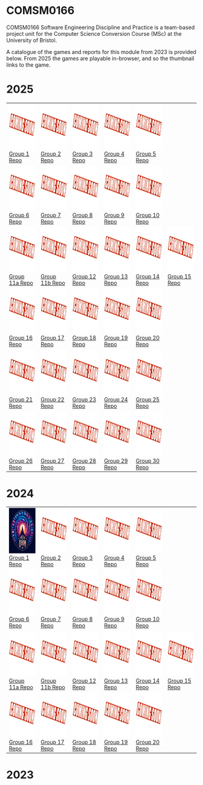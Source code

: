 # COMSM0166

COMSM0166 Software Engineering Discipline and Practice is a team-based project unit for the Computer Science Conversion Course (MSc) at the University of Bristol.

A catalogue of the games and reports for this module from 2023 is provided below.  From 2025 the games are playable in-browser, and so the thumbnail links to the game.

# 2025

<table>
  <tr>
    <td><a href="https://uob-comsm0166.github.io/2025-group-1/" target="_blank" rel="noopener noreferrer"><img src="./Thumbnails/comingsoon.jpg" width="120" height="120"></a><br><a href="https://github.com/UoB-COMSM0166/2025-group-1" target="_blank" rel="noopener noreferrer">Group 1 Repo</a></td>
    <td><a href="https://uob-comsm0166.github.io/2025-group-2/" target="_blank" rel="noopener noreferrer"><img src="./Thumbnails/comingsoon.jpg" width="120" height="120"></a><br><a href="https://github.com/UoB-COMSM0166/2025-group-2" target="_blank" rel="noopener noreferrer">Group 2 Repo</a></td>
    <td><a href="https://uob-comsm0166.github.io/2025-group-3/" target="_blank" rel="noopener noreferrer"><img src="./Thumbnails/comingsoon.jpg" width="120" height="120"></a><br><a href="https://github.com/UoB-COMSM0166/2025-group-3" target="_blank" rel="noopener noreferrer">Group 3 Repo</a></td>
    <td><a href="https://uob-comsm0166.github.io/2025-group-4/" target="_blank" rel="noopener noreferrer"><img src="./Thumbnails/comingsoon.jpg" width="120" height="120"></a><br><a href="https://github.com/UoB-COMSM0166/2025-group-4" target="_blank" rel="noopener noreferrer">Group 4 Repo</a></td>
    <td><a href="https://uob-comsm0166.github.io/2025-group-5/" target="_blank" rel="noopener noreferrer"><img src="./Thumbnails/comingsoon.jpg" width="120" height="120"></a><br><a href="https://github.com/UoB-COMSM0166/2025-group-5" target="_blank" rel="noopener noreferrer">Group 5 Repo</a></td>
  </tr>
  <tr>
    <td><a href="https://uob-comsm0166.github.io/2025-group-6/" target="_blank" rel="noopener noreferrer"><img src="./Thumbnails/comingsoon.jpg" width="120" height="120"></a><br><a href="https://github.com/UoB-COMSM0166/2025-group-6" target="_blank" rel="noopener noreferrer">Group 6 Repo</a></td>
    <td><a href="https://uob-comsm0166.github.io/2025-group-7/TankTrouble.html" target="_blank" rel="noopener noreferrer"><img src="./Thumbnails/comingsoon.jpg" width="120" height="120"></a><br><a href="https://github.com/UoB-COMSM0166/2025-group-7" target="_blank" rel="noopener noreferrer">Group 7 Repo</a></td>
    <td><a href="https://uob-comsm0166.github.io/2025-group-8/" target="_blank" rel="noopener noreferrer"><img src="./Thumbnails/comingsoon.jpg" width="120" height="120"></a><br><a href="https://github.com/UoB-COMSM0166/2025-group-8" target="_blank" rel="noopener noreferrer">Group 8 Repo</a></td>
    <td><a href="https://uob-comsm0166.github.io/2025-group-9/" target="_blank" rel="noopener noreferrer"><img src="./Thumbnails/comingsoon.jpg" width="120" height="120"></a><br><a href="https://github.com/UoB-COMSM0166/2025-group-9" target="_blank" rel="noopener noreferrer">Group 9 Repo</a></td>
    <td><a href="https://uob-comsm0166.github.io/2025-group-10/" target="_blank" rel="noopener noreferrer"><img src="./Thumbnails/comingsoon.jpg" width="120" height="120"></a><br><a href="https://github.com/UoB-COMSM0166/2025-group-10" target="_blank" rel="noopener noreferrer">Group 10 Repo</a></td>
  </tr>
  <tr>
    <td><a href="https://uob-comsm0166.github.io/2025-group-11a/SnakeGame/" target="_blank" rel="noopener noreferrer"><img src="./Thumbnails/comingsoon.jpg" width="120" height="120"></a><br><a href="https://github.com/UoB-COMSM0166/2025-group-11a" target="_blank" rel="noopener noreferrer">Group 11a Repo</a></td>
    <td><a href="https://uob-comsm0166.github.io/2025-group-11b/" target="_blank" rel="noopener noreferrer"><img src="./Thumbnails/comingsoon.jpg" width="120" height="120"></a><br><a href="https://github.com/UoB-COMSM0166/2025-group-11b" target="_blank" rel="noopener noreferrer">Group 11b Repo</a></td>
    <td><a href="https://uob-comsm0166.github.io/2025-group-12/" target="_blank" rel="noopener noreferrer"><img src="./Thumbnails/comingsoon.jpg" width="120" height="120"></a><br><a href="https://github.com/UoB-COMSM0166/2025-group-12" target="_blank" rel="noopener noreferrer">Group 12 Repo</a></td>
    <td><a href="https://uob-comsm0166.github.io/2025-group-13/" target="_blank" rel="noopener noreferrer"><img src="./Thumbnails/comingsoon.jpg" width="120" height="120"></a><br><a href="https://github.com/UoB-COMSM0166/2025-group-13" target="_blank" rel="noopener noreferrer">Group 13 Repo</a></td>
    <td><a href="https://uob-comsm0166.github.io/2025-group-14/" target="_blank" rel="noopener noreferrer"><img src="./Thumbnails/comingsoon.jpg" width="120" height="120"></a><br><a href="https://github.com/UoB-COMSM0166/2025-group-14" target="_blank" rel="noopener noreferrer">Group 14 Repo</a></td>
    <td><a href="https://uob-comsm0166.github.io/2025-group-15/" target="_blank" rel="noopener noreferrer"><img src="./Thumbnails/comingsoon.jpg" width="120" height="120"></a><br><a href="https://github.com/UoB-COMSM0166/2025-group-15" target="_blank" rel="noopener noreferrer">Group 15 Repo</a></td>
  </tr>
  <tr>
    <td><a href="https://uob-comsm0166.github.io/2025-group-16/" target="_blank" rel="noopener noreferrer"><img src="./Thumbnails/comingsoon.jpg" width="120" height="120"></a><br><a href="https://github.com/UoB-COMSM0166/2025-group-16" target="_blank" rel="noopener noreferrer">Group 16 Repo</a></td>
    <td><a href="https://uob-comsm0166.github.io/2025-group-17/public/" target="_blank" rel="noopener noreferrer"><img src="./Thumbnails/comingsoon.jpg" width="120" height="120"></a><br><a href="https://github.com/UoB-COMSM0166/2025-group-17" target="_blank" rel="noopener noreferrer">Group 17 Repo</a></td>
    <td><a href="https://uob-comsm0166.github.io/2025-group-18/" target="_blank" rel="noopener noreferrer"><img src="./Thumbnails/comingsoon.jpg" width="120" height="120"></a><br><a href="https://github.com/UoB-COMSM0166/2025-group-18" target="_blank" rel="noopener noreferrer">Group 18 Repo</a></td>
    <td><a href="https://uob-comsm0166.github.io/2025-group-19/" target="_blank" rel="noopener noreferrer"><img src="./Thumbnails/comingsoon.jpg" width="120" height="120"></a><br><a href="https://github.com/UoB-COMSM0166/2025-group-19" target="_blank" rel="noopener noreferrer">Group 19 Repo</a></td>
    <td><a href="https://uob-comsm0166.github.io/2025-group-20/" target="_blank" rel="noopener noreferrer"><img src="./Thumbnails/comingsoon.jpg" width="120" height="120"></a><br><a href="https://github.com/UoB-COMSM0166/2025-group-20" target="_blank" rel="noopener noreferrer">Group 20 Repo</a></td>
  </tr>
  <tr>
    <td><a href="https://uob-comsm0166.github.io/2025-group-21/" target="_blank" rel="noopener noreferrer"><img src="./Thumbnails/comingsoon.jpg" width="120" height="120"></a><br><a href="https://github.com/UoB-COMSM0166/2025-group-21" target="_blank" rel="noopener noreferrer">Group 21 Repo</a></td>
    <td><a href="https://uob-comsm0166.github.io/2025-group-22/UI/" target="_blank" rel="noopener noreferrer"><img src="./Thumbnails/comingsoon.jpg" width="120" height="120"></a><br><a href="https://github.com/UoB-COMSM0166/2025-group-22" target="_blank" rel="noopener noreferrer">Group 22 Repo</a></td>
    <td><a href="https://uob-comsm0166.github.io/2025-group-23/" target="_blank" rel="noopener noreferrer"><img src="./Thumbnails/comingsoon.jpg" width="120" height="120"></a><br><a href="https://github.com/UoB-COMSM0166/2025-group-23" target="_blank" rel="noopener noreferrer">Group 23 Repo</a></td>
    <td><a href="https://uob-comsm0166.github.io/2025-group-24/" target="_blank" rel="noopener noreferrer"><img src="./Thumbnails/comingsoon.jpg" width="120" height="120"></a><br><a href="https://github.com/UoB-COMSM0166/2025-group-24" target="_blank" rel="noopener noreferrer">Group 24 Repo</a></td>
    <td><a href="https://uob-comsm0166.github.io/2025-group-25/" target="_blank" rel="noopener noreferrer"><img src="./Thumbnails/comingsoon.jpg" width="120" height="120"></a><br><a href="https://github.com/UoB-COMSM0166/2025-group-25" target="_blank" rel="noopener noreferrer">Group 25 Repo</a></td>
  </tr>
  <tr>
    <td><a href="https://editor.p5js.org/Yuki457/full/t3Ne5YWpA" target="_blank" rel="noopener noreferrer"><img src="./Thumbnails/comingsoon.jpg" width="120" height="120"></a><br><a href="https://github.com/UoB-COMSM0166/2025-group-26" target="_blank" rel="noopener noreferrer">Group 26 Repo</a></td>
    <td><a href="https://uob-comsm0166.github.io/2025-group-27/" target="_blank" rel="noopener noreferrer"><img src="./Thumbnails/comingsoon.jpg" width="120" height="120"></a><br><a href="https://github.com/UoB-COMSM0166/2025-group-27" target="_blank" rel="noopener noreferrer">Group 27 Repo</a></td>
    <td><a href="https://uob-comsm0166.github.io/2025-group-28/" target="_blank" rel="noopener noreferrer"><img src="./Thumbnails/comingsoon.jpg" width="120" height="120"></a><br><a href="https://github.com/UoB-COMSM0166/2025-group-28" target="_blank" rel="noopener noreferrer">Group 28 Repo</a></td>
    <td><a href="https://uob-comsm0166.github.io/2025-group-29/game_test/index.html" target="_blank" rel="noopener noreferrer"><img src="./Thumbnails/comingsoon.jpg" width="120" height="120"></a><br><a href="https://github.com/UoB-COMSM0166/2025-group-29" target="_blank" rel="noopener noreferrer">Group 29 Repo</a></td>
    <td><a href="https://uob-comsm0166.github.io/2025-group-30/" target="_blank" rel="noopener noreferrer"><img src="./Thumbnails/comingsoon.jpg" width="120" height="120"></a><br><a href="https://github.com/UoB-COMSM0166/2025-group-30" target="_blank" rel="noopener noreferrer">Group 30 Repo</a></td>
  </tr>
</table>

# 2024


<table>
  <tr>
    <td><img src="./Thumbnails/2024/group_1.jpg" width="120" height="120"><br><a href="https://github.com/UoB-COMSM0166/2024-group-1" target="_blank" rel="noopener noreferrer">Group 1 Repo</a></td>
    <td><a href="https://uob-comsm0166.github.io/2025-group-2/" target="_blank" rel="noopener noreferrer"><img src="./Thumbnails/comingsoon.jpg" width="120" height="120"></a><br><a href="https://github.com/UoB-COMSM0166/2025-group-2" target="_blank" rel="noopener noreferrer">Group 2 Repo</a></td>
    <td><a href="https://uob-comsm0166.github.io/2025-group-3/" target="_blank" rel="noopener noreferrer"><img src="./Thumbnails/comingsoon.jpg" width="120" height="120"></a><br><a href="https://github.com/UoB-COMSM0166/2025-group-3" target="_blank" rel="noopener noreferrer">Group 3 Repo</a></td>
    <td><a href="https://uob-comsm0166.github.io/2025-group-4/" target="_blank" rel="noopener noreferrer"><img src="./Thumbnails/comingsoon.jpg" width="120" height="120"></a><br><a href="https://github.com/UoB-COMSM0166/2025-group-4" target="_blank" rel="noopener noreferrer">Group 4 Repo</a></td>
    <td><a href="https://uob-comsm0166.github.io/2025-group-5/" target="_blank" rel="noopener noreferrer"><img src="./Thumbnails/comingsoon.jpg" width="120" height="120"></a><br><a href="https://github.com/UoB-COMSM0166/2025-group-5" target="_blank" rel="noopener noreferrer">Group 5 Repo</a></td>
  </tr>
  <tr>
    <td><a href="https://uob-comsm0166.github.io/2025-group-6/" target="_blank" rel="noopener noreferrer"><img src="./Thumbnails/comingsoon.jpg" width="120" height="120"></a><br><a href="https://github.com/UoB-COMSM0166/2025-group-6" target="_blank" rel="noopener noreferrer">Group 6 Repo</a></td>
    <td><a href="https://uob-comsm0166.github.io/2025-group-7/TankTrouble.html" target="_blank" rel="noopener noreferrer"><img src="./Thumbnails/comingsoon.jpg" width="120" height="120"></a><br><a href="https://github.com/UoB-COMSM0166/2025-group-7" target="_blank" rel="noopener noreferrer">Group 7 Repo</a></td>
    <td><a href="https://uob-comsm0166.github.io/2025-group-8/" target="_blank" rel="noopener noreferrer"><img src="./Thumbnails/comingsoon.jpg" width="120" height="120"></a><br><a href="https://github.com/UoB-COMSM0166/2025-group-8" target="_blank" rel="noopener noreferrer">Group 8 Repo</a></td>
    <td><a href="https://uob-comsm0166.github.io/2025-group-9/" target="_blank" rel="noopener noreferrer"><img src="./Thumbnails/comingsoon.jpg" width="120" height="120"></a><br><a href="https://github.com/UoB-COMSM0166/2025-group-9" target="_blank" rel="noopener noreferrer">Group 9 Repo</a></td>
    <td><a href="https://uob-comsm0166.github.io/2025-group-10/" target="_blank" rel="noopener noreferrer"><img src="./Thumbnails/comingsoon.jpg" width="120" height="120"></a><br><a href="https://github.com/UoB-COMSM0166/2025-group-10" target="_blank" rel="noopener noreferrer">Group 10 Repo</a></td>
  </tr>
  <tr>
    <td><a href="https://uob-comsm0166.github.io/2025-group-11a/SnakeGame/" target="_blank" rel="noopener noreferrer"><img src="./Thumbnails/comingsoon.jpg" width="120" height="120"></a><br><a href="https://github.com/UoB-COMSM0166/2025-group-11a" target="_blank" rel="noopener noreferrer">Group 11a Repo</a></td>
    <td><a href="https://uob-comsm0166.github.io/2025-group-11b/" target="_blank" rel="noopener noreferrer"><img src="./Thumbnails/comingsoon.jpg" width="120" height="120"></a><br><a href="https://github.com/UoB-COMSM0166/2025-group-11b" target="_blank" rel="noopener noreferrer">Group 11b Repo</a></td>
    <td><a href="https://uob-comsm0166.github.io/2025-group-12/" target="_blank" rel="noopener noreferrer"><img src="./Thumbnails/comingsoon.jpg" width="120" height="120"></a><br><a href="https://github.com/UoB-COMSM0166/2025-group-12" target="_blank" rel="noopener noreferrer">Group 12 Repo</a></td>
    <td><a href="https://uob-comsm0166.github.io/2025-group-13/" target="_blank" rel="noopener noreferrer"><img src="./Thumbnails/comingsoon.jpg" width="120" height="120"></a><br><a href="https://github.com/UoB-COMSM0166/2025-group-13" target="_blank" rel="noopener noreferrer">Group 13 Repo</a></td>
    <td><a href="https://uob-comsm0166.github.io/2025-group-14/" target="_blank" rel="noopener noreferrer"><img src="./Thumbnails/comingsoon.jpg" width="120" height="120"></a><br><a href="https://github.com/UoB-COMSM0166/2025-group-14" target="_blank" rel="noopener noreferrer">Group 14 Repo</a></td>
    <td><a href="https://uob-comsm0166.github.io/2025-group-15/" target="_blank" rel="noopener noreferrer"><img src="./Thumbnails/comingsoon.jpg" width="120" height="120"></a><br><a href="https://github.com/UoB-COMSM0166/2025-group-15" target="_blank" rel="noopener noreferrer">Group 15 Repo</a></td>
  </tr>
  <tr>
    <td><a href="https://uob-comsm0166.github.io/2025-group-16/" target="_blank" rel="noopener noreferrer"><img src="./Thumbnails/comingsoon.jpg" width="120" height="120"></a><br><a href="https://github.com/UoB-COMSM0166/2025-group-16" target="_blank" rel="noopener noreferrer">Group 16 Repo</a></td>
    <td><a href="https://uob-comsm0166.github.io/2025-group-17/public/" target="_blank" rel="noopener noreferrer"><img src="./Thumbnails/comingsoon.jpg" width="120" height="120"></a><br><a href="https://github.com/UoB-COMSM0166/2025-group-17" target="_blank" rel="noopener noreferrer">Group 17 Repo</a></td>
    <td><a href="https://uob-comsm0166.github.io/2025-group-18/" target="_blank" rel="noopener noreferrer"><img src="./Thumbnails/comingsoon.jpg" width="120" height="120"></a><br><a href="https://github.com/UoB-COMSM0166/2025-group-18" target="_blank" rel="noopener noreferrer">Group 18 Repo</a></td>
    <td><a href="https://uob-comsm0166.github.io/2025-group-19/" target="_blank" rel="noopener noreferrer"><img src="./Thumbnails/comingsoon.jpg" width="120" height="120"></a><br><a href="https://github.com/UoB-COMSM0166/2025-group-19" target="_blank" rel="noopener noreferrer">Group 19 Repo</a></td>
    <td><a href="https://uob-comsm0166.github.io/2025-group-20/" target="_blank" rel="noopener noreferrer"><img src="./Thumbnails/comingsoon.jpg" width="120" height="120"></a><br><a href="https://github.com/UoB-COMSM0166/2025-group-20" target="_blank" rel="noopener noreferrer">Group 20 Repo</a></td>
  </tr>
</table>

# 2023
